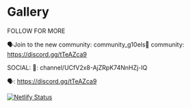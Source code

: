 # Gallery
FOLLOW FOR MORE

🗣Join to the new community: community_g10els👀 community: https://discord.gg/tTeAZca9

SOCIAL: 🔴: channel/UCfV2x8-AjZRpK74NnHZj-IQ

🗣: https://discord.gg/tTeAZca9

[![Netlify Status](https://api.netlify.com/api/v1/badges/2ccd83fe-1bd8-41cc-967e-f2fd528bb845/deploy-status)](https://app.netlify.com/sites/g10els/deploys)
